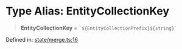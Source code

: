 # Type Alias: EntityCollectionKey

> **EntityCollectionKey** = `` `${EntityCollectionPrefix}${string}` ``

Defined in: [state/merge.ts:16](https://github.com/benallfree/lab13/blob/9ac0af7da9640b4b5437ad34793eec1f82ae6b92/sdk/src/online/state/merge.ts#L16)
